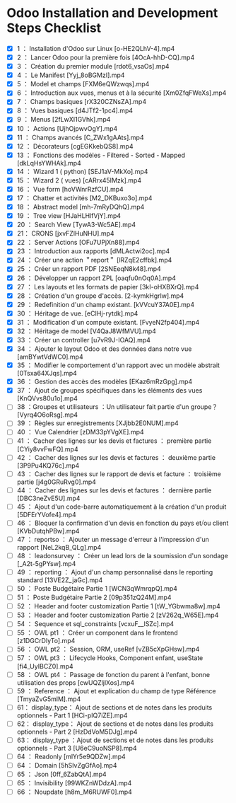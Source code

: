 # Odoo Installation and Development Steps Checklist

- [x] 1 ： Installation d'Odoo sur Linux [o-HE2QLhV-4].mp4
- [x] 2 ： Lancer Odoo pour la première fois [4OcA-hhD-CQ].mp4
- [x] 3 ： Création du premier module [rdot6_vsaOs].mp4
- [x] 4 ： Le Manifest [Yyj_8oBGMzI].mp4
- [x] 5 ： Model et champs [FXM6eQWzwqs].mp4
- [x] 6 ： Introduction aux vues, menus et à la sécurité [Xm0ZfqFWeXs].mp4
- [x] 7 ： Champs basiques [rX320CZNsZA].mp4
- [x] 8 ： Vues basiques [d4JTf2-1pc4].mp4
- [x] 9 ： Menus [2fLwXI1GVhk].mp4
- [x] 10 ： Actions [UjhOjpwvOgY].mp4
- [x] 11 ： Champs avancés [C_ZWx1gAAts].mp4
- [x] 12 ： Décorateurs [cgEGKkebQS8].mp4
- [x] 13 ： Fonctions des modèles - Filtered - Sorted - Mapped [dkLqHsYWHAk].mp4
- [x] 14 ： Wizard 1 ( python) [SEJ1aV-MkXo].mp4
- [x] 15 ： Wizard 2 ( vues) [cARrx45IMzk].mp4
- [x] 16 ： Vue form [hoVWnrRzfCU].mp4
- [x] 17 ： Chatter et activités [M2_DKBuxo3o].mp4
- [x] 18 ： Abstract model [mh-7mRyDQhQ].mp4
- [x] 19 ： Tree view [HJaHLHlfVjY].mp4
- [x] 20 ： Search View [TywA3-Wc5AE].mp4
- [x] 21： CRONS [jxvFZlHuNHU].mp4
- [x] 22 ： Server Actions [OFu7UPjXn88].mp4
- [x] 23 ： Introduction aux rapports [dMLActwi2oc].mp4
- [x] 24 ： Créer une action ＂report＂ [lRZqE2cffbk].mp4
- [x] 25 ： Créer un rapport PDF [2SNEeqN8k48].mp4
- [x] 26 ： Développer un rapport ZPL [oaqfu0nOq0A].mp4
- [x] 27 ： Les layouts et les formats de papier [3kI-oHXBXrQ].mp4
- [x] 28 ： Création d'un groupe d'accès. [2-kymkHgrlw].mp4
- [x] 29 ： Redefinition d'un champ existant. [kVVcuY37A0E].mp4
- [x] 30 ： Héritage de vue. [eCIHj-rytdk].mp4
- [x] 31 ： Modification d'un compute existant. [FvyeN2fp404].mp4
- [x] 32 ： Héritage de model [V4QaJ8WfMVU].mp4
- [x] 33 ： Créer un controller [u7vR9J-IOAQ].mp4
- [x] 34 ： Ajouter le layout Odoo et des données dans notre vue [amBYwtVdWC0].mp4
- [x] 35 ： Modifier le comportement d'un rapport avec un modèle abstrait [0Tsxa64XJqs].mp4
- [x] 36 ： Gestion des accès des modèles [EKaz6mRzGpg].mp4
- [x] 37 ： Ajout de groupes spécifiques dans les éléments des vues [KnQVvs80u1o].mp4
- [ ] 38 ：Groupes et utilisateurs ：Un utilisateur fait partie d'un groupe？ [Vyrq4O6oRsg].mp4
- [ ] 39 ： Règles sur enregistrements [XJjbb2E0NUM].mp4
- [ ] 40 ： Vue Calendrier [zDM33pYVgXE].mp4
- [ ] 41 ： Cacher des lignes sur les devis et factures ： première partie [CYiy8vvFwFQ].mp4
- [ ] 42 ： Cacher des lignes sur les devis et factures ： deuxième partie [3P9Pu4KQ76c].mp4
- [ ] 43 ： Cacher des lignes sur le rapport de devis et facture ： troisième partie [j4g0GRuRvg0].mp4
- [ ] 44 ： Cacher des lignes sur les devis et factures ： dernière partie [DBC3neZvE5U].mp4
- [ ] 45 ： Ajout d'un code-barre automatiquement à la création d'un produit [5DFErYVofe4].mp4
- [ ] 46 ： Bloquer la confirmation d'un devis en fonction du pays et⧸ou client [KVbDutqhPBw].mp4
- [ ] 47 ： reportso ： Ajouter un message d'erreur à l'impression d'un rapport [NeL2kqB_QLg].mp4
- [ ] 48 ： leadonsurvey ： Créer un lead lors de la soumission d'un sondage [_A2t-5gPYsw].mp4
- [ ] 49 ： reporting ： Ajout d'un champ personnalisé dans le reporting standard [13VE2Z_jaGc].mp4
- [ ] 50 ： Poste Budgétaire Partie 1 [WCN3qWmrqpQ].mp4
- [ ] 51 ： Poste Budgétaire Partie 2 [09p351zQ24M].mp4
- [ ] 52 ： Header and footer customization Partie 1 [tW_YGbwma8w].mp4
- [ ] 53 ： Header and footer customization Partie 2 [zV262q_W65E].mp4
- [ ] 54 ： Sequence et sql_constraints [vcxuF__lSZc].mp4
- [ ] 55 ： OWL pt1 ： Créer un component dans le frontend [z1DGCrDlyTo].mp4
- [ ] 56 ： OWL pt2 ： Session, ORM, useRef [vZB5cXpGHsw].mp4
- [ ] 57 ： OWL pt3 ： Lifecycle Hooks, Component enfant, useState [fi4_UyIBCZ0].mp4
- [ ] 58 ： OWL pt4 ： Passage de fonction du parent à l'enfant, bonne utilisation des props [cwUQZljlXos].mp4
- [ ] 59 ： Reference ： Ajout et explication du champ de type Référence [TmyaZvG5mlM].mp4
- [ ] 61： display_type： Ajout de sections et de notes dans les produits optionnels - Part 1 [HCi-pIQ7iZE].mp4
- [ ] 62： display_type： Ajout de sections et de notes dans les produits optionnels - Part 2 [HzDdVoM5DJg].mp4
- [ ] 63： display_type ：Ajout de sections et de notes dans les produits optionnels - Part 3 [U6eC9uoNSP8].mp4
- [ ] 64 ： Readonly [mlYr5e9QDZw].mp4
- [ ] 64 ： Domain [5hSIvZgGfAo].mp4
- [ ] 65 ： Json [0ff_6ZabQtA].mp4
- [ ] 65 ： Invisibility [99WKZnWDdzA].mp4
- [ ] 66 ： Noupdate [h8m_M6RUWF0].mp4
